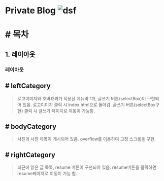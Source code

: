 Private Blog
![dsf](https://github.com/KooDaeHun/blog/blob/082fc137e4ebbcdeb83d64e93a0bcf81e3ef8edf/img/IMG_0783.JPG)
================================
# \# 목차
## 1. 레이아웃



### 레이아웃
## \# leftCategory
>로고이미지와 호버효과가 적용된 메뉴바 1개, 글쓰기 버튼(selectBox)이 구현되어 있음.
>로고이미지 클릭 시 index.html으로 돌아감.
>글쓰기 버튼(selectBox구현) 클릭 시 글쓰기 페이지로 이동이 가능함.

## \# bodyCategory
>사진과 사진 제목이 게시되어 있음. overflow를 이용하여 고정 스크롤을 구현.

## \# rightCategory
>최근에 읽은 글 목록, resume 버튼이 구현되어 있음.
>resume버튼을 클릭하면 resume페이지로 이동이 가능 함.

